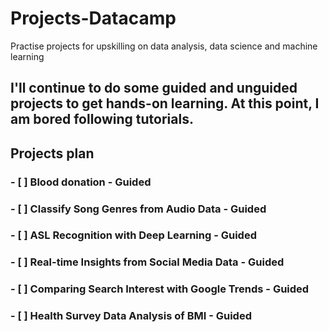 # Projects-Datacamp
Practise projects for upskilling on data analysis, data science and machine learning

## I'll continue to do some guided and unguided projects to get hands-on learning. At this point, I am bored following tutorials.

## Projects plan
### - [ ] Blood donation - Guided
### - [ ] Classify Song Genres from Audio Data - Guided
### - [ ] ASL Recognition with Deep Learning - Guided
### - [ ] Real-time Insights from Social Media Data - Guided
### - [ ] Comparing Search Interest with Google Trends - Guided
### - [ ] Health Survey Data Analysis of BMI - Guided
